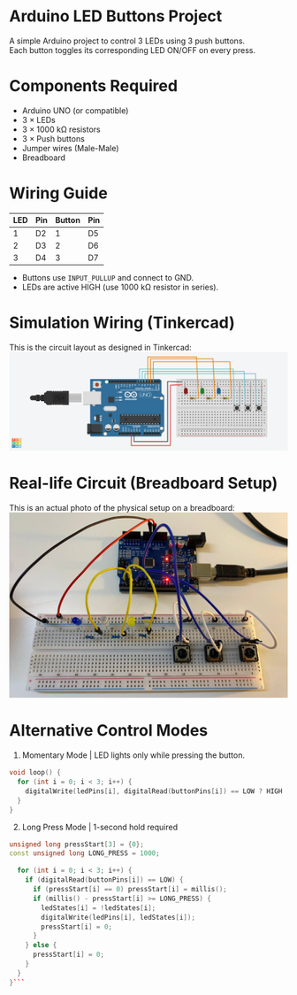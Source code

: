 # Arduino LED Buttons Project
A simple Arduino project to control 3 LEDs using 3 push buttons.  
Each button toggles its corresponding LED ON/OFF on every press.

# Components Required
- Arduino UNO (or compatible)
- 3 × LEDs
- 3 × 1000 kΩ resistors
- 3 × Push buttons
- Jumper wires (Male-Male)
- Breadboard

# Wiring Guide
| LED | Pin | Button | Pin |
|-----|-----|--------|-----|
| 1   | D2  | 1      | D5  |
| 2   | D3  | 2      | D6  |
| 3   | D4  | 3      | D7  |
- Buttons use `INPUT_PULLUP` and connect to GND.
- LEDs are active HIGH (use 1000 kΩ resistor in series).

# Simulation Wiring (Tinkercad)
This is the circuit layout as designed in Tinkercad:
![Wiring Image](Button_Led.png)

# Real-life Circuit (Breadboard Setup)
This is an actual photo of the physical setup on a breadboard:
![Wiring Image](Breadbored_setup.jpg)

# Alternative Control Modes
1. Momentary Mode | LED lights only while pressing the button.
```cpp
void loop() {
  for (int i = 0; i < 3; i++) {
    digitalWrite(ledPins[i], digitalRead(buttonPins[i]) == LOW ? HIGH : LOW);
  }
}
```
2. Long Press Mode | 1-second hold required
   
```cpp
unsigned long pressStart[3] = {0};
const unsigned long LONG_PRESS = 1000;
```

```cpp void loop() {
  for (int i = 0; i < 3; i++) {
    if (digitalRead(buttonPins[i]) == LOW) {
      if (pressStart[i] == 0) pressStart[i] = millis();
      if (millis() - pressStart[i] >= LONG_PRESS) {
        ledStates[i] = !ledStates[i];
        digitalWrite(ledPins[i], ledStates[i]);
        pressStart[i] = 0;
      }
    } else {
      pressStart[i] = 0;
    }
  }
}```




